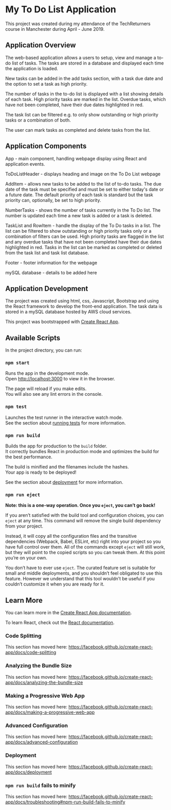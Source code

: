 # My To Do List Application

This project was created during my attendance of the TechReturners course in 
Manchester during April - June 2019.

## Application Overview

The web-based application allows a users to setup, view and manage a to-do
list of tasks. The tasks are stored in a database and displayed each time 
the application is loaded.

New tasks can be added in the add tasks section, with a task due date and the option 
to set a task as high priority.

The number of tasks in the to-do list is displayed with a list showing details of each
task. High priority tasks are marked in the list. Overdue tasks, which have not 
been completed, have their due dates highlighted in red.

The task list can be filtered e.g. to only show outstanding or high priority tasks
or a combination of both.

The user can mark tasks as completed and delete tasks from the list.  

## Application Components

App - main component, handling webpage display using React and application events.

ToDoListHeader - displays heading and image on the To Do List webpage

AddItem - allows new tasks to be added to the list of to-do tasks.  The due date of the task 
must be specified and must be set to either today's date or a future date.  The default priority of each task is standard but the task priority can, optionally, be set to high priority.

NumberTasks - shows the number of tasks currently in the To Do list.  The number is updated each time a new task is added or a task is deleted.

TaskList and RowItem - handle the display of the To Do tasks in a list.  The list
can be filtered to show outstanding or high priority tasks only or a combination
of filters can be used.  High priority tasks are flagged in the list and any overdue
tasks that have not been completed have their due dates highlighted in red. 
Tasks in the list can be marked as completed or deleted from the task list and 
task list database.

Footer - footer information for the webpage

mySQL database - details to be added here

## Application Development

The project was created using html, css, Javascript, Bootstrap and using the React framework to develop the front-end application.  The task data is stored in a mySQL database hosted by AWS cloud services.

This project was bootstrapped with 
[Create React App](https://github.com/facebook/create-react-app).

## Available Scripts

In the project directory, you can run:

### `npm start`

Runs the app in the development mode.<br>
Open [http://localhost:3000](http://localhost:3000) to view it in the browser.

The page will reload if you make edits.<br>
You will also see any lint errors in the console.

### `npm test`

Launches the test runner in the interactive watch mode.<br>
See the section about [running tests](https://facebook.github.io/create-react-app/docs/running-tests) for more information.

### `npm run build`

Builds the app for production to the `build` folder.<br>
It correctly bundles React in production mode and optimizes the build for the best performance.

The build is minified and the filenames include the hashes.<br>
Your app is ready to be deployed!

See the section about [deployment](https://facebook.github.io/create-react-app/docs/deployment) for more information.

### `npm run eject`

**Note: this is a one-way operation. Once you `eject`, you can’t go back!**

If you aren’t satisfied with the build tool and configuration choices, you can `eject` at any time. This command will remove the single build dependency from your project.

Instead, it will copy all the configuration files and the transitive dependencies (Webpack, Babel, ESLint, etc) right into your project so you have full control over them. All of the commands except `eject` will still work, but they will point to the copied scripts so you can tweak them. At this point you’re on your own.

You don’t have to ever use `eject`. The curated feature set is suitable for small and middle deployments, and you shouldn’t feel obligated to use this feature. However we understand that this tool wouldn’t be useful if you couldn’t customize it when you are ready for it.

## Learn More

You can learn more in the [Create React App documentation](https://facebook.github.io/create-react-app/docs/getting-started).

To learn React, check out the [React documentation](https://reactjs.org/).

### Code Splitting

This section has moved here: https://facebook.github.io/create-react-app/docs/code-splitting

### Analyzing the Bundle Size

This section has moved here: https://facebook.github.io/create-react-app/docs/analyzing-the-bundle-size

### Making a Progressive Web App

This section has moved here: https://facebook.github.io/create-react-app/docs/making-a-progressive-web-app

### Advanced Configuration

This section has moved here: https://facebook.github.io/create-react-app/docs/advanced-configuration

### Deployment

This section has moved here: https://facebook.github.io/create-react-app/docs/deployment

### `npm run build` fails to minify

This section has moved here: https://facebook.github.io/create-react-app/docs/troubleshooting#npm-run-build-fails-to-minify
